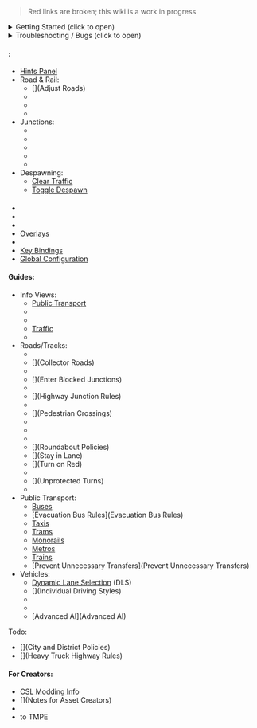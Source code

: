 > Red links are broken; this wiki is a work in progress

<details><summary>Getting Started (click to open)</summary>

* [Feature Summary](./Home)
* [Installation](Installation)
* [Unified UI](Unified UI)
* [](Incompatible-Mods.md)
* [Supported Networks](Supported Networks)
* [](Languages.md)

</details>
<details><summary>Troubleshooting / Bugs (click to open)</summary>

* [](Troubleshooting.md)
* **[](Report-a-Bug.md)**
* [Share Savegame](./Share-your-Savegame-on-Steam)
* [Share Screenshot](./Share-screenshots)
* [Share Log file](./Share-your-Cities-Skylines-log-file)

</details>

#### [](Toolbar.md):

* [Hints Panel](Hints-Panel.md)
* Road & Rail:
    * [](Adjust Roads)
    * [](Parking-Restrictions.md)
    * [](Speed-Limits.md)
    * [](Vehicle-Restrictions.md)
* Junctions:
    * [](Junction-Restrictions.md)
    * [](Lane-Arrows.md)
    * [](Lane-Connectors.md)
    * [](Priority-Signs.md)
    * [](Traffic-Lights.md)
* Despawning:
    * [Clear Traffic](Clear-Traffic.md)
    * [Toggle Despawn](Toggle-Despawn.md)

#### [](Settings.md)

* [](General.md)
* [](Gameplay.md)
* [](Policies.md)
* [Overlays](Overlays.md)
* [](Maintenance.md)
* [Key Bindings](Keybinds.md)
* [Global Configuration](Global-Configuration.md)

#### Guides:

* Info Views:
    * [Public Transport](./Public-Transport-Info-View)
    * [](./Road-Maintenance-Info-View)
    * [](./Snow-Info-View)
    * [Traffic](./Traffic-Info-View)
    * [](./Traffic-Routes-Info-View)
* Roads/Tracks:
    * [](Nodes,-Segments,-Lanes.md)
    * [](Collector Roads)
    * [](Dedicated-Turning-Lanes.md)
    * [](Enter Blocked Junctions)
    * [](High-Priority-Roads.md)
    * [](Highway Junction Rules)
    * [](Lane-Changes.md)
    * [](Pedestrian Crossings)
    * [](Priority-Routes.md)
    * [](Road-Conditions.md)
    * [](Roundabouts.md)
    * [](Roundabout Policies)
    * [](Stay in Lane)
    * [](Turn on Red)
    * [](U-Turns.md)
    * [](Unprotected Turns)
    * [](Vehicle-Restriction-Aggression.md)
* Public Transport:
    * [Buses](Buses)
    * [Evacuation Bus Rules](Evacuation Bus Rules)
    * [Taxis](Taxis)
    * [Trams](Trams)
    * [Monorails](Monorails)
    * [Metros](Metros)
    * [Trains](Trains)
    * [Prevent Unnecessary Transfers](Prevent Unnecessary Transfers)
* Vehicles:
    * [Dynamic Lane Selection](Dynamic-Lane-Selection.md) (DLS)
    * [](Individual Driving Styles)
    * [](Parking-AI.md)
    * [](Reckless-Drivers.md)
    * [Advanced AI](Advanced AI)

Todo:

* [](City and District Policies)
* [](Heavy Truck Highway Rules)

#### For Creators:

* [CSL Modding Info](https://cslmodding.info)
* [](Notes for Asset Creators)
* [](Vanilla-capacities.md)
* [](Contributing.md) to TMPE